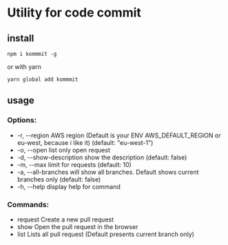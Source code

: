 # Utility for code commit 

## install

```
npm i kommmit -g
```

or with yarn

```
yarn global add kommmit
```

## usage


### Options:
*  -r, --region <region>   AWS region (Default is your ENV AWS_DEFAULT_REGION or eu-west, because i like it) (default: "eu-west-1")
*  -o, --open              list only open request
*  -d, --show-description  show the description (default: false)
*  -m, --max <number>      limit for requests (default: 10)
*  -a, --all-branches      will show all branches. Default shows current branches only (default: false)
*  -h, --help              display help for command

### Commands:
*  request                 Create a new pull request
*  show <id>               Open the pull request in the browser
*  list                    Lists all pull request (Default presents current branch only)